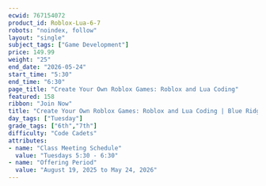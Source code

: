 ```yaml
---
ecwid: 767154072
product_id: Roblox-Lua-6-7
robots: "noindex, follow"
layout: "single"
subject_tags: ["Game Development"]
price: 149.99
weight: "25"
end_date: "2026-05-24"
start_time: "5:30"
end_time: "6:30"
page_title: "Create Your Own Roblox Games: Roblox and Lua Coding"
featured: 158
ribbon: "Join Now"
title: "Create Your Own Roblox Games: Roblox and Lua Coding | Blue Ridge Boost"
day_tags: ["Tuesday"]
grade_tags: ["6th","7th"]
difficulty: "Code Cadets"
attributes:
- name: "Class Meeting Schedule"
  value: "Tuesdays 5:30 - 6:30"
- name: "Offering Period"
  value: "August 19, 2025 to May 24, 2026"
---
```

